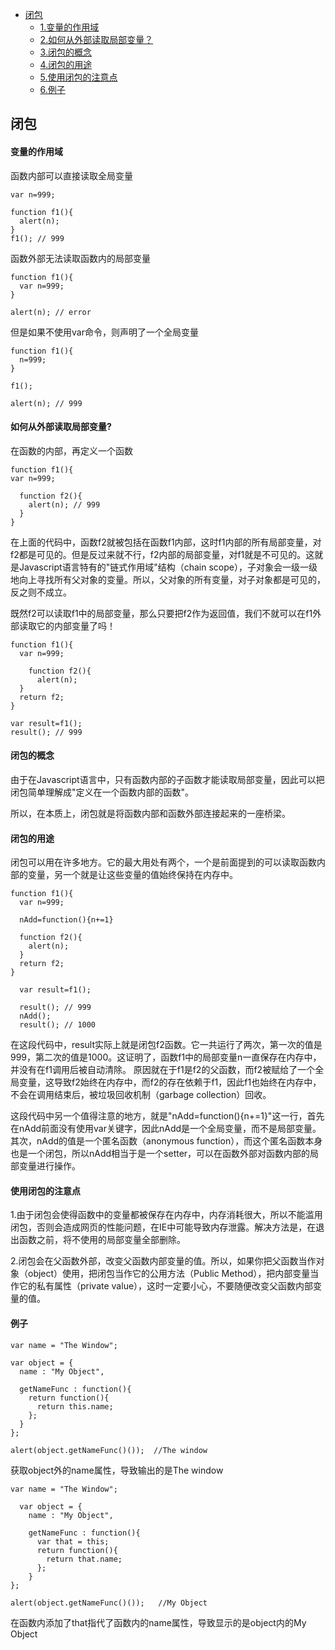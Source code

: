 - [闭包](#闭包)
    - [1.变量的作用域](#变量的作用域)
    - [2.如何从外部读取局部变量？](#如何从外部读取局部变量)
    - [3.闭包的概念](#闭包的概念)
    - [4.闭包的用途](#闭包的用途)
    - [5.使用闭包的注意点](#使用闭包的注意点)
    - [6.例子](#例子)

## 闭包
#### 变量的作用域
函数内部可以直接读取全局变量
```
var n=999;

function f1(){
  alert(n);
}
f1(); // 999
```
函数外部无法读取函数内的局部变量
```
function f1(){
  var n=999;
}

alert(n); // error
```
但是如果不使用var命令，则声明了一个全局变量
```
function f1(){
  n=999;
}

f1();

alert(n); // 999
```

#### 如何从外部读取局部变量?
在函数的内部，再定义一个函数
```
function f1(){
var n=999;

  function f2(){
    alert(n); // 999
  }
}
```
在上面的代码中，函数f2就被包括在函数f1内部，这时f1内部的所有局部变量，对f2都是可见的。但是反过来就不行，f2内部的局部变量，对f1就是不可见的。这就是Javascript语言特有的"链式作用域"结构（chain scope），子对象会一级一级地向上寻找所有父对象的变量。所以，父对象的所有变量，对子对象都是可见的，反之则不成立。

既然f2可以读取f1中的局部变量，那么只要把f2作为返回值，我们不就可以在f1外部读取它的内部变量了吗！
```
function f1(){
  var n=999;
  
    function f2(){
      alert(n);
  }
  return f2;
}

var result=f1();
result(); // 999
```

#### 闭包的概念
由于在Javascript语言中，只有函数内部的子函数才能读取局部变量，因此可以把闭包简单理解成"定义在一个函数内部的函数"。

所以，在本质上，闭包就是将函数内部和函数外部连接起来的一座桥梁。

#### 闭包的用途
闭包可以用在许多地方。它的最大用处有两个，一个是前面提到的可以读取函数内部的变量，另一个就是让这些变量的值始终保持在内存中。
```
function f1(){
  var n=999;

  nAdd=function(){n+=1}

  function f2(){
    alert(n);
  }
  return f2;
}

  var result=f1();

  result(); // 999
  nAdd();
  result(); // 1000
```
在这段代码中，result实际上就是闭包f2函数。它一共运行了两次，第一次的值是999，第二次的值是1000。这证明了，函数f1中的局部变量n一直保存在内存中，并没有在f1调用后被自动清除。
原因就在于f1是f2的父函数，而f2被赋给了一个全局变量，这导致f2始终在内存中，而f2的存在依赖于f1，因此f1也始终在内存中，不会在调用结束后，被垃圾回收机制（garbage collection）回收。

这段代码中另一个值得注意的地方，就是"nAdd=function(){n+=1}"这一行，首先在nAdd前面没有使用var关键字，因此nAdd是一个全局变量，而不是局部变量。其次，nAdd的值是一个匿名函数（anonymous function），而这个匿名函数本身也是一个闭包，所以nAdd相当于是一个setter，可以在函数外部对函数内部的局部变量进行操作。

#### 使用闭包的注意点
1.由于闭包会使得函数中的变量都被保存在内存中，内存消耗很大，所以不能滥用闭包，否则会造成网页的性能问题，在IE中可能导致内存泄露。解决方法是，在退出函数之前，将不使用的局部变量全部删除。

2.闭包会在父函数外部，改变父函数内部变量的值。所以，如果你把父函数当作对象（object）使用，把闭包当作它的公用方法（Public Method），把内部变量当作它的私有属性（private value），这时一定要小心，不要随便改变父函数内部变量的值。

#### 例子

```
var name = "The Window";

var object = {
  name : "My Object",

  getNameFunc : function(){
    return function(){
      return this.name;
    };
  }
};

alert(object.getNameFunc()());  //The window
```
获取object外的name属性，导致输出的是The window

```
var name = "The Window";
  
  var object = {
    name : "My Object",

    getNameFunc : function(){
      var that = this;
      return function(){
        return that.name;
      };
    }
};

alert(object.getNameFunc()());   //My Object
```
在函数内添加了that指代了函数内的name属性，导致显示的是object内的My Object
